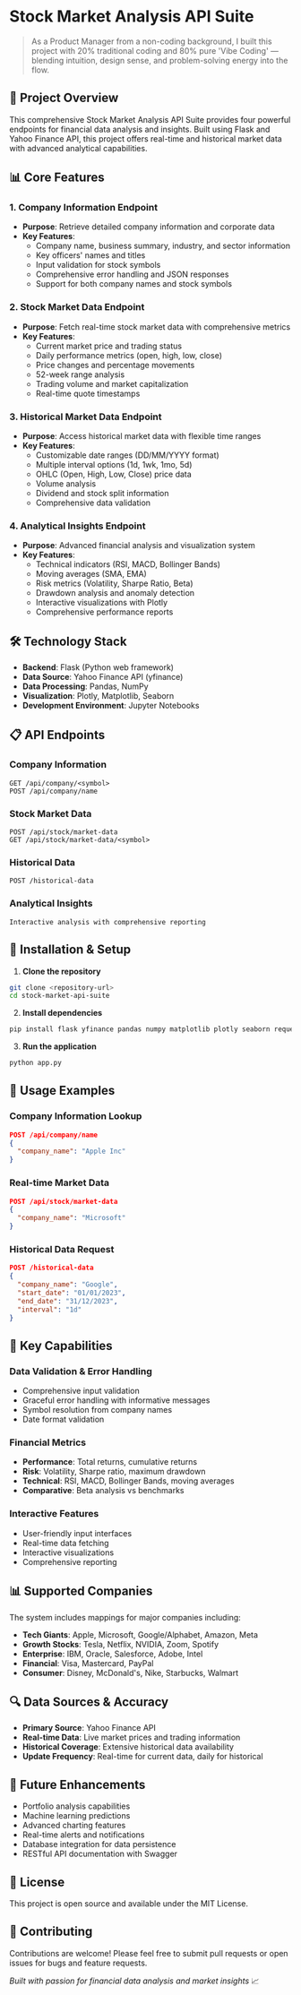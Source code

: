 # Stock Market Analysis API Suite

> As a Product Manager from a non-coding background, I built this project with 20% traditional coding and 80% pure 'Vibe Coding' — blending intuition, design sense, and problem-solving energy into the flow.

## 🚀 Project Overview

This comprehensive Stock Market Analysis API Suite provides four powerful endpoints for financial data analysis and insights. Built using Flask and Yahoo Finance API, this project offers real-time and historical market data with advanced analytical capabilities.

## 📊 Core Features

### 1. Company Information Endpoint
- **Purpose**: Retrieve detailed company information and corporate data
- **Key Features**:
  - Company name, business summary, industry, and sector information
  - Key officers' names and titles
  - Input validation for stock symbols
  - Comprehensive error handling and JSON responses
  - Support for both company names and stock symbols

### 2. Stock Market Data Endpoint
- **Purpose**: Fetch real-time stock market data with comprehensive metrics
- **Key Features**:
  - Current market price and trading status
  - Daily performance metrics (open, high, low, close)
  - Price changes and percentage movements
  - 52-week range analysis
  - Trading volume and market capitalization
  - Real-time quote timestamps

### 3. Historical Market Data Endpoint
- **Purpose**: Access historical market data with flexible time ranges
- **Key Features**:
  - Customizable date ranges (DD/MM/YYYY format)
  - Multiple interval options (1d, 1wk, 1mo, 5d)
  - OHLC (Open, High, Low, Close) price data
  - Volume analysis
  - Dividend and stock split information
  - Comprehensive data validation

### 4. Analytical Insights Endpoint
- **Purpose**: Advanced financial analysis and visualization system
- **Key Features**:
  - Technical indicators (RSI, MACD, Bollinger Bands)
  - Moving averages (SMA, EMA)
  - Risk metrics (Volatility, Sharpe Ratio, Beta)
  - Drawdown analysis and anomaly detection
  - Interactive visualizations with Plotly
  - Comprehensive performance reports

## 🛠️ Technology Stack

- **Backend**: Flask (Python web framework)
- **Data Source**: Yahoo Finance API (yfinance)
- **Data Processing**: Pandas, NumPy
- **Visualization**: Plotly, Matplotlib, Seaborn
- **Development Environment**: Jupyter Notebooks

## 📋 API Endpoints

### Company Information
```
GET /api/company/<symbol>
POST /api/company/name
```

### Stock Market Data
```
POST /api/stock/market-data
GET /api/stock/market-data/<symbol>
```

### Historical Data
```
POST /historical-data
```

### Analytical Insights
```
Interactive analysis with comprehensive reporting
```

## 🔧 Installation & Setup

1. **Clone the repository**
```bash
git clone <repository-url>
cd stock-market-api-suite
```

2. **Install dependencies**
```bash
pip install flask yfinance pandas numpy matplotlib plotly seaborn requests
```

3. **Run the application**
```bash
python app.py
```

## 📖 Usage Examples

### Company Information Lookup
```json
POST /api/company/name
{
  "company_name": "Apple Inc"
}
```

### Real-time Market Data
```json
POST /api/stock/market-data
{
  "company_name": "Microsoft"
}
```

### Historical Data Request
```json
POST /historical-data
{
  "company_name": "Google",
  "start_date": "01/01/2023",
  "end_date": "31/12/2023",
  "interval": "1d"
}
```

## 🎯 Key Capabilities

### Data Validation & Error Handling
- Comprehensive input validation
- Graceful error handling with informative messages
- Symbol resolution from company names
- Date format validation

### Financial Metrics
- **Performance**: Total returns, cumulative returns
- **Risk**: Volatility, Sharpe ratio, maximum drawdown
- **Technical**: RSI, MACD, Bollinger Bands, moving averages
- **Comparative**: Beta analysis vs benchmarks

### Interactive Features
- User-friendly input interfaces
- Real-time data fetching
- Interactive visualizations
- Comprehensive reporting

## 📊 Supported Companies

The system includes mappings for major companies including:
- **Tech Giants**: Apple, Microsoft, Google/Alphabet, Amazon, Meta
- **Growth Stocks**: Tesla, Netflix, NVIDIA, Zoom, Spotify
- **Enterprise**: IBM, Oracle, Salesforce, Adobe, Intel
- **Financial**: Visa, Mastercard, PayPal
- **Consumer**: Disney, McDonald's, Nike, Starbucks, Walmart

## 🔍 Data Sources & Accuracy

- **Primary Source**: Yahoo Finance API
- **Real-time Data**: Live market prices and trading information
- **Historical Coverage**: Extensive historical data availability
- **Update Frequency**: Real-time for current data, daily for historical

## 🚀 Future Enhancements

- Portfolio analysis capabilities
- Machine learning predictions
- Advanced charting features
- Real-time alerts and notifications
- Database integration for data persistence
- RESTful API documentation with Swagger

## 📝 License

This project is open source and available under the MIT License.

## 🤝 Contributing

Contributions are welcome! Please feel free to submit pull requests or open issues for bugs and feature requests.


*Built with passion for financial data analysis and market insights* 📈